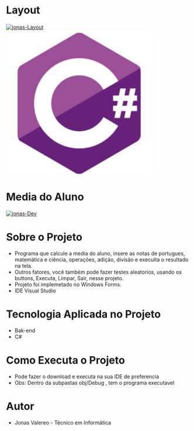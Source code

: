 # Layout

<a href="#">
<img align="center"  alt="jonas-Layout" height ="400" width ="350" src ="https://user-images.githubusercontent.com/25933386/116949455-a4634200-ac58-11eb-988c-7dffd1f0c51d.jpg" style="max-width: 100%;"></img>
</a>


<a href="#">
<img align="center"  alt="jonas-C#" height ="400" width ="400" src ="https://raw.githubusercontent.com/devicons/devicon/master/icons/csharp/csharp-original.svg" style="max-width: 100%;"></img>
</a>

# Media do Aluno

<a href="#">
<img align="center"  alt="jonas-Dev" height ="70" width ="160" src ="https://user-images.githubusercontent.com/25933386/116831049-87107400-ab83-11eb-947b-0a94a3e89f04.png" style="max-width: 100%;"></img>
</a>

# Sobre o Projeto

- Programa que calcule a media do aluno, insere as notas de portugues, matemática e ciência,  operações, adição, divisão e execulta o resultado na tela.
- Outros fatores, você também pode  fazer testes aleatorios, usando os buttons, Executa, Limpar, Sair, nesse projeto.
- Projeto foi implemetado no  Windows Forms.
- IDE Visual Studio


# Tecnologia Aplicada no Projeto

- Bak-end
- C#

# Como Executa o Projeto

- Pode fazer o download e executa na sua IDE de preferencia
- Obs: Dentro da subpastas obj/Debug , tem o programa executavel

# Autor

- Jonas Valereo - Técnico em Informática 
